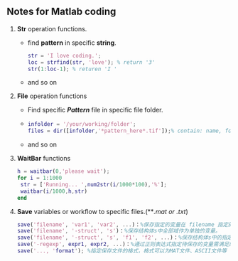 ## Notes for Matlab coding

1. **Str** operation functions.

   * find **pattern** in specific **string**.

     ```matlab
     str = 'I love coding.';
     loc = strfind(str, 'love'); % return '3'
     str(1:loc-1); % returen 'I '
     ```

   * and so on

2. **File** operation functions

   * Find specific ***Pattern*** file in specific file folder.

   * ```matlab
     infolder = '/your/working/folder';
     files = dir([infolder,'*pattern_here*.tif']);% contain: name, folder, date...
     ```

   * and  so on

3. **WaitBar** functions

   ```matlab
   h = waitbar(0,'please wait');
   for i = 1:1000
   	str = ['Running... ',num2str(i/1000*100),'%'];
   	waitbar(i/1000,h,str)
   end
   ```

4. **Save** variables or workflow to specific files.(***.mat or *.txt**)

   ```matlab
   save('filename', 'var1', 'var2', ...)：%保存指定的变量在 filename 指定的文件中。
   save('filename', '-struct', 's')：%保存结构体s中全部域作为单独的变量。
   save('filename', '-struct', 's', 'f1', 'f2', ...)：%保存结构体s中的指定变量。
   save('-regexp', expr1, expr2, ...)：%通过正则表达式指定待保存的变量需满足的条件。
   save('..., 'format'); %指定保存文件的格式，格式可以为MAT文件、ASCII文件等
   ```

   